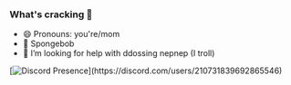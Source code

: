 ### What's cracking 👋

<!--
**WhoTook7050/WhoTook7050** is a ✨ _special_ ✨ repository because its `README.md` (this file) appears on your GitHub profile.

Here are some ideas to get you started:

- 🔭 I’m currently working on ...
- 🌱 I’m currently learning ...
- 👯 I’m looking to collaborate on ...
- 🤔 I’m looking for help with ...
- 💬 Ask me about ...
- 📫 How to reach me: ...
- ⚡ Fun fact: ...
-->

- 😄 Pronouns: you're/mom
- 🌱 Spongebob
- 🤔 I’m looking for help with ddossing nepnep (I troll)

[![Discord Presence](https://lanyard.cnrad.dev/api/210731839692865546?theme=light&bg=c0a1d2&hideDiscrim=true&hideTimestamp=true&hideStatus=true&idleMessage=Girls%20do%20their%20best%20now%20and%20are%20preparing.%20Please%20watch%20warmly%20until%20it%20is%20ready.)](https://discord.com/users/210731839692865546)
